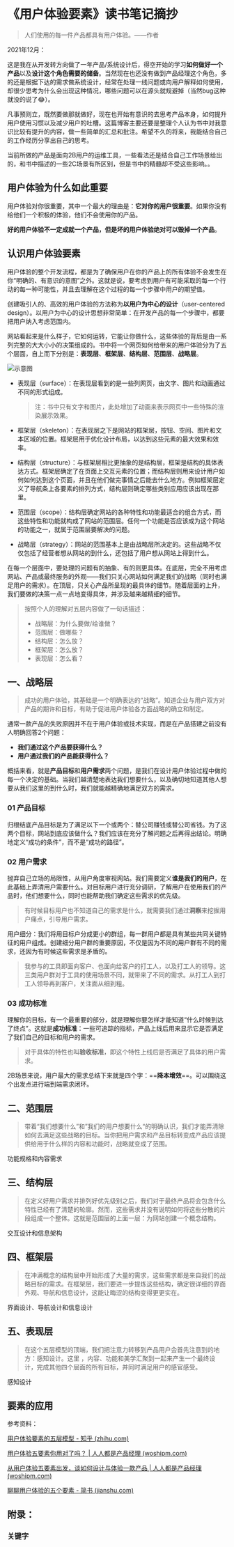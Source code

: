 # 《用户体验要素》读书笔记摘抄



> 人们使用的每一件产品都具有用户体验。——作者



2021年12月：

这是我在从开发转方向做了一年产品/系统设计后，得空开始的学习**如何做好一个产品**以及**设计这个角色需要的储备**。当然现在也还没有做到产品经理这个角色，多的还是根据下达的需求做系统设计，经常在处理一线问题或向用户解释如何使用，却很少思考为什么会出现这种情况，哪些问题可以在源头就规避掉（当然bug这种就没的说了😂）。

凡事预则立，既然要做那就做好，现在也开始有意识的去思考产品本身，如何提升用户使用习惯以及减少用户的吐槽。这篇博客主要还要是整理个人认为书中对我意识比较有提升的内容，做一些简单的汇总和批注。希望不久的将来，我能结合自己的工作经历分享出自己的思考。

当前所做的产品是面向2B用户的运维工具，一些看法还是结合自己工作场景给出的，和书中描述的一些2C场景有所区别，但是书中的精髓却不受这些影响。。



## 用户体验为什么如此重要



用户体验对你很重要，其中一个最大的理由是：**它对你的用户很重要**。如果你没有给他们一个积极的体验，他们不会使用你的产品。

**好的用户体验不一定成就一个产品，但是坏的用户体验绝对可以毁掉一个产品**。



## 认识用户体验要素



用户体验的整个开发流程，都是为了确保用户在你的产品上的所有体验不会发生在你“明确的、有意识的意图”之外。这就是说，要考虑到用户有可能采取的每一个行动的每一种可能性，并且去理解在这个过程的每一个步骤中用户的期望值。

创建吸引人的、高效的用户体验的方法称为**以用户为中心的设计**（user-centered design）。以用户为中心的设计思想非常简单：在开发产品的每一个步骤中，都要把用户纳入考虑范围内。

网站看起来是什么样子，它如何运转，它能让你做什么，这些体验的背后是由一系列完整的大大小小的决策组成的。书中将一个网页如何给带来的用户体验分为了五个层面，自上而下分别是：**表现层**、**框架层**、**结构层**、**范围层**、**战略层**。



![示意图](用户体验要素.assets/示意图.png)



- 表现层（surface）：在表现层看到的是一些列网页，由文字、图片和动画通过不同的形式组成。

  > 注：书中只有文字和图片，此处增加了动画来表示网页中一些特殊的渲染展示效果。

- 框架层（skeleton）：在表现层之下是网站的框架层，按钮、空间、图片和文本区域的位置。框架层用于优化设计布局，以达到这些元素的最大效果和效率。

- 结构层（structure）：与框架层相比更抽象的是结构层，框架是结构的具体表达方式。框架层确定了在页面上交互元素的位置；而结构层则用来设计用户如何如何达到这个页面，并且在他们做完事情之后能去什么地方。例如框架层定义了导航条上各要素的排列方式，结构层则确定哪些类别应用应该出现在那里。

- 范围层（scope）：结构层确定网站的各种特性和功能最适合的组合方式，而这些特性和功能就构成了网站的范围层。任何一个功能是否应该成为这个网站的功能之一，就属于范围层要解决的问题。

- 战略层（strategy）：网站的范围基本上是由战略层所决定的。这些战略不仅仅包括了经营者想从网站的到什么，还包括了用户想从网站上得到什么。



在每一个层面中，要处理的问题有的抽象、有的则更具体。在底层，完全不用考虑网站、产品或最终服务的外观——我们只关心网站如何满足我们的战略（同时也满足用户的需求）。在顶层，只关心产品所呈现的最具体的细节。随着层面的上升，我们要做的决策一点一点地变得具体，并涉及越来越精细的细节。



> 按照个人的理解对五层内容做了一句话描述：
>
> - 战略层：为什么要做/给谁做？
> - 范围层：做哪些？
> - 结构层：怎么放？
> - 框架层：怎么放？
> - 表现层：怎么看？



## 一、战略层



> 成功的用户体验，其基础是一个明确表达的“战略”。知道企业与用户双方对产品的期许和目标，有助于促进用户体验各方面战略的确立和制定。



通常一款产品的失败原因并不在于用户体验或技术实现，而是在产品搭建之前没有人明确回答2个问题：

- **我们通过这个产品要获得什么？**
- **用户通过我们的产品能获得什么？**

概括来看，就是**产品目标**和**用户需求**两个问题，是我们在设计用户体验过程中做的每一个决定的基础。当我们越清楚地表达我们想要什么，以及确切地知道其他人想要从我们这里的到什么时，我们就能越精确地满足双方的需求。



### 01 产品目标

归根结底产品目标是为了满足以下一个或两个：替公司赚钱或替公司省钱。为了这两个目标，网站到底应该做什么？我们应该在充分了解问题之后再得出结论。明确地定义“成功的条件”，而不是“成功的路径”。



### 02 用户需求

抛弃自己立场的局限性，从用户角度审视网站。我们需要定义**谁是我们的用户**，在此基础上弄清用户需要什么。对目标用户进行充分调研，了解用户在使用我们的产品时，他们想要什么，同时也能帮助我们确定这些需求的优先级。

> 有时候目标用户也不知道自己的需求是什么，就需要我们通过**洞察**来挖掘用户痛点，引导用户需求。



用户细分：我们将用目标户分成更小的群组，每一群用户都是具有某些共同关键特征的用户组成。创建细分用户群的重要原因，不仅是因为不同的用户群有不同的需求，还因为有时候这些需求是矛盾的。

> 我参与的工具即面向客户、也面向给客户的打工人，以及打工人的领导。这三类用户群对于工具的使用场景不同，就带来了不同的需求。从打工人到打工人领导再到客户，关注面从细到粗。



### 03 成功标准

理解你的目标，有一个最重要的部分，就是理解你要怎样才能知道“什么时候到达了终点”。这就是**成功标准**：一些可追踪的指标，产品上线后用来显示它是否满足了我们自己的目标和用户的需求。

> 对于具体的特性也叫**验收标准**，即这个特性上线后是否满足了具体的用户需求。



2B场景来说，用户最大的需求总结下来就是四个字：==**降本增效**==。可以围绕这个出发点进行端到端需求闭环。





## 二、范围层

> 带着“我们想要什么”和”我们的用户想要什么“的明确认识，我们才能弄清除如何去满足这些战略的目标。当你把用户需求和产品目标转变成产品应该提供给用于什么样的内容和功能时，战略就变成了范围。



功能规格和内容需求







## 三、结构层

> 在定义好用户需求并排列好优先级别之后，我们对于最终产品将会包含什么特性已经有了清楚的轮廓。然而，这些需求并没有说明如何将这些分散的片段组成一个整体。这就是范围层的上面一层：为网站创建一个概念结构。



交互设计和信息架构





## 四、框架层

> 在冲满概念的结构层中开始形成了大量的需求，这些需求都是来自我们的战略目标的需求。在框架层，我们要进一步提炼这些结构，确定很详细的界面外观、导航和信息设计，这能让晦涩的结构变得更更实在。



界面设计、导航设计和信息设计





## 五、表现层

> 在这个五层模型的顶端，我们把注意力转移到产品用户会首先注意到的地方：感知设计。这里 ，内容、功能和美学汇聚到一起来产生一个最终设计，完成其他四个层面的所有目标，并同时满足用户的感官感受。



感知设计







## 要素的应用





参考资料：

[用户体验要素的五层模型 - 知乎 (zhihu.com)](https://zhuanlan.zhihu.com/p/159043777)

[用户体验五要素你用对了吗？ | 人人都是产品经理 (woshipm.com)](http://www.woshipm.com/pd/4198637.html)

[从用户体验五要素出发，谈如何设计与体验一款产品 | 人人都是产品经理 (woshipm.com)](http://www.woshipm.com/pd/3006382.html)

[聊聊用户体验的五个要素 - 简书 (jianshu.com)](https://www.jianshu.com/p/00be8467904d)





## 附录：

### 关键字